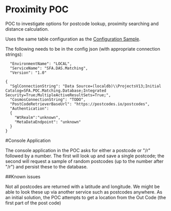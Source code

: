 # Proximity POC #

POC to investigate options for postcode lookup, proximity searching and distance calculation.

Uses the same table configuration as the [Configuration Sample](../sfa.poc.matching.configuration/README.md).

The following needs to be in the config json (with appropriate connection strings):
```
  "EnvironmentName": "LOCAL",
  "ServiceName": "SFA.DAS.Matching",
  "Version": "1.0"
```

```
{
  "SqlConnectionString": "Data Source=(localdb)\\ProjectsV13;Initial Catalog=SFA.POC.Matching.Database;Integrated Security=True;MultipleActiveResultSets=True;",
  "CosmosConnectionString": "TODO",
  "PostCodeRetrieverBaseUrl": "https://postcodes.io/postcodes",
  "Authentication":
  {
    "WtRealm":"unknown",
    "MetaDataEndpoint": "unknown"
  }
}
```

#Console Application

The console application in the POC asks for either a postcode or "/r" followed by a number. The first will look up and save a single postcode; the second will request a sample of random postcodes (up to the number after "/r") and persist these to the database.

##Known issues

Not all postcodes are returned with a latitude and longitude. We might be able to look these up via another service such as postcodes anywhere. 
As an initial solution, the POC attempts to get a location from the Out Code (the first part of the post code)

